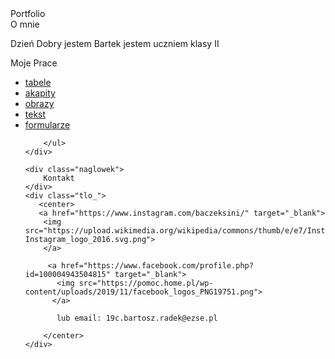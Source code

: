 <!DOCTYPE html>
<html lang="PL-pl">
<head>
    <link rel="stylesheet" href="style.css" type="text/css" />
    <meta charset="UTF-8">
    <meta name="viewport" content="width=device-width, initial-scale=1.0"
    <title>Portfolio</title>
</head>
<body>
    <div class="naglowek">
        O mnie 
    </div>
    <div class="tlo">
        <p>Dzień Dobry jestem Bartek jestem uczniem klasy II</p>
    </div>
    <div class="naglowek">
        Moje Prace
    </div>
    <div class="tlo">
        <ul>
            <a href="tabele.html"><li>tabele</li></a>
            <a href="akapity.html"><li>akapity</li></a>
            <a href="obrazy.html"><li>obrazy</li></a>
            <a href="tekst.html"><li>tekst</li></a>
            <a href="formularze.html"><li >formularze</li></a>

        </ul>
    </div>
    
    <div class="naglowek">
        Kontakt
    </div>
    <div class="tlo_">
       <center>
	   <a href="https://www.instagram.com/baczeksini/" target="_blank">
        <img src="https://upload.wikimedia.org/wikipedia/commons/thumb/e/e7/Instagram_logo_2016.svg/1200px-Instagram_logo_2016.svg.png">
        </a>

         <a href="https://www.facebook.com/profile.php?id=100004943504815" target="_blank">
           <img src="https://pomoc.home.pl/wp-content/uploads/2019/11/facebook_logos_PNG19751.png">  
		  </a>
		   
		   lub email: 19c.bartosz.radek@ezse.pl

        </center> 
    </div>
</body>
</html>


